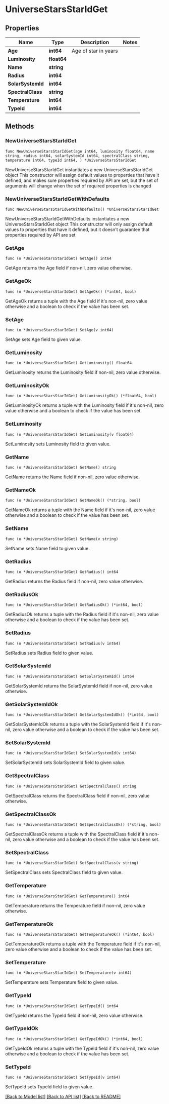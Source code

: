 # UniverseStarsStarIdGet

## Properties

Name | Type | Description | Notes
------------ | ------------- | ------------- | -------------
**Age** | **int64** | Age of star in years | 
**Luminosity** | **float64** |  | 
**Name** | **string** |  | 
**Radius** | **int64** |  | 
**SolarSystemId** | **int64** |  | 
**SpectralClass** | **string** |  | 
**Temperature** | **int64** |  | 
**TypeId** | **int64** |  | 

## Methods

### NewUniverseStarsStarIdGet

`func NewUniverseStarsStarIdGet(age int64, luminosity float64, name string, radius int64, solarSystemId int64, spectralClass string, temperature int64, typeId int64, ) *UniverseStarsStarIdGet`

NewUniverseStarsStarIdGet instantiates a new UniverseStarsStarIdGet object
This constructor will assign default values to properties that have it defined,
and makes sure properties required by API are set, but the set of arguments
will change when the set of required properties is changed

### NewUniverseStarsStarIdGetWithDefaults

`func NewUniverseStarsStarIdGetWithDefaults() *UniverseStarsStarIdGet`

NewUniverseStarsStarIdGetWithDefaults instantiates a new UniverseStarsStarIdGet object
This constructor will only assign default values to properties that have it defined,
but it doesn't guarantee that properties required by API are set

### GetAge

`func (o *UniverseStarsStarIdGet) GetAge() int64`

GetAge returns the Age field if non-nil, zero value otherwise.

### GetAgeOk

`func (o *UniverseStarsStarIdGet) GetAgeOk() (*int64, bool)`

GetAgeOk returns a tuple with the Age field if it's non-nil, zero value otherwise
and a boolean to check if the value has been set.

### SetAge

`func (o *UniverseStarsStarIdGet) SetAge(v int64)`

SetAge sets Age field to given value.


### GetLuminosity

`func (o *UniverseStarsStarIdGet) GetLuminosity() float64`

GetLuminosity returns the Luminosity field if non-nil, zero value otherwise.

### GetLuminosityOk

`func (o *UniverseStarsStarIdGet) GetLuminosityOk() (*float64, bool)`

GetLuminosityOk returns a tuple with the Luminosity field if it's non-nil, zero value otherwise
and a boolean to check if the value has been set.

### SetLuminosity

`func (o *UniverseStarsStarIdGet) SetLuminosity(v float64)`

SetLuminosity sets Luminosity field to given value.


### GetName

`func (o *UniverseStarsStarIdGet) GetName() string`

GetName returns the Name field if non-nil, zero value otherwise.

### GetNameOk

`func (o *UniverseStarsStarIdGet) GetNameOk() (*string, bool)`

GetNameOk returns a tuple with the Name field if it's non-nil, zero value otherwise
and a boolean to check if the value has been set.

### SetName

`func (o *UniverseStarsStarIdGet) SetName(v string)`

SetName sets Name field to given value.


### GetRadius

`func (o *UniverseStarsStarIdGet) GetRadius() int64`

GetRadius returns the Radius field if non-nil, zero value otherwise.

### GetRadiusOk

`func (o *UniverseStarsStarIdGet) GetRadiusOk() (*int64, bool)`

GetRadiusOk returns a tuple with the Radius field if it's non-nil, zero value otherwise
and a boolean to check if the value has been set.

### SetRadius

`func (o *UniverseStarsStarIdGet) SetRadius(v int64)`

SetRadius sets Radius field to given value.


### GetSolarSystemId

`func (o *UniverseStarsStarIdGet) GetSolarSystemId() int64`

GetSolarSystemId returns the SolarSystemId field if non-nil, zero value otherwise.

### GetSolarSystemIdOk

`func (o *UniverseStarsStarIdGet) GetSolarSystemIdOk() (*int64, bool)`

GetSolarSystemIdOk returns a tuple with the SolarSystemId field if it's non-nil, zero value otherwise
and a boolean to check if the value has been set.

### SetSolarSystemId

`func (o *UniverseStarsStarIdGet) SetSolarSystemId(v int64)`

SetSolarSystemId sets SolarSystemId field to given value.


### GetSpectralClass

`func (o *UniverseStarsStarIdGet) GetSpectralClass() string`

GetSpectralClass returns the SpectralClass field if non-nil, zero value otherwise.

### GetSpectralClassOk

`func (o *UniverseStarsStarIdGet) GetSpectralClassOk() (*string, bool)`

GetSpectralClassOk returns a tuple with the SpectralClass field if it's non-nil, zero value otherwise
and a boolean to check if the value has been set.

### SetSpectralClass

`func (o *UniverseStarsStarIdGet) SetSpectralClass(v string)`

SetSpectralClass sets SpectralClass field to given value.


### GetTemperature

`func (o *UniverseStarsStarIdGet) GetTemperature() int64`

GetTemperature returns the Temperature field if non-nil, zero value otherwise.

### GetTemperatureOk

`func (o *UniverseStarsStarIdGet) GetTemperatureOk() (*int64, bool)`

GetTemperatureOk returns a tuple with the Temperature field if it's non-nil, zero value otherwise
and a boolean to check if the value has been set.

### SetTemperature

`func (o *UniverseStarsStarIdGet) SetTemperature(v int64)`

SetTemperature sets Temperature field to given value.


### GetTypeId

`func (o *UniverseStarsStarIdGet) GetTypeId() int64`

GetTypeId returns the TypeId field if non-nil, zero value otherwise.

### GetTypeIdOk

`func (o *UniverseStarsStarIdGet) GetTypeIdOk() (*int64, bool)`

GetTypeIdOk returns a tuple with the TypeId field if it's non-nil, zero value otherwise
and a boolean to check if the value has been set.

### SetTypeId

`func (o *UniverseStarsStarIdGet) SetTypeId(v int64)`

SetTypeId sets TypeId field to given value.



[[Back to Model list]](../README.md#documentation-for-models) [[Back to API list]](../README.md#documentation-for-api-endpoints) [[Back to README]](../README.md)


